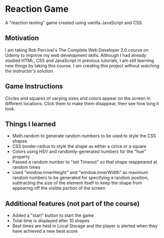 # Reaction Game

A "reaction testing" game created using vanilla JavaScript and CSS.

## Motivation
I am taking Rob Percival's The Complete Web Developer 2.0 course on Udemy to improve my web development skills.  Although I had already studied HTML, CSS and JavaScript in previous tutorials, I am still learning new things by taking this course.  I am creating this project without watching the instructor's solution.

## Game Instructions
Circles and squares of varying sizes and colors appear on the screen in different locations.  Click them to make them disappear, then see how long it took.

## Things I learned
- Math.random to generate random numbers to be used to style the CSS shapes
- CSS border-radius to style the shape as either a cirlce or a square
- Colors using HSV and randomly-generated numbers for the "hue" property
- Passed a random number to "set Timeout" so that shape reappeared at random times
- Used "window.innerHeight" and "window.innerWidth" as maximum random numbers to be generated for specifying a random position, subtracting the size of the element itself to keep the shape from appearing off the visible portion of the screen

## Additional features (not part of the course)
- Added a "start" button to start the game
- Total time is displayed after 10 shapes
- Best times are held in Local Storage and the player is alerted when they have achieved a new best score
